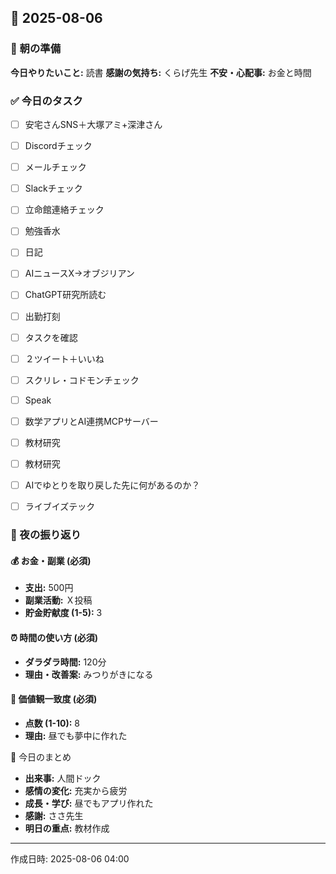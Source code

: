 ## 📅 2025-08-06

### 🌅 朝の準備
**今日やりたいこと:** 読書
**感謝の気持ち:** くらげ先生
**不安・心配事:** お金と時間

### ✅ 今日のタスク
- [ ] 安宅さんSNS＋大塚アミ+深津さん
- [ ] Discordチェック
- [ ] メールチェック
- [ ] Slackチェック
- [ ] 立命館連絡チェック
- [ ] 勉強香水
- [ ] 日記
- [ ] AIニュースX→オブジリアン
- [ ] ChatGPT研究所読む
- [ ] 出勤打刻
- [ ] タスクを確認
- [ ] ２ツイート＋いいね
- [ ] スクリレ・コドモンチェック
- [ ] Speak
- [ ] 数学アプリとAI連携MCPサーバー
- [ ] 教材研究
- [ ] 教材研究
- [ ] AIでゆとりを取り戻した先に何があるのか？
- [ ] ライブイズテック


### 🌙 夜の振り返り

#### 💰 お金・副業 (必須)
- **支出:** 500円
- **副業活動:** Ｘ投稿
- **貯金貯献度 (1-5):** 3

#### ⏰ 時間の使い方 (必須)
- **ダラダラ時間:** 120分
- **理由・改善案:** みつりがきになる

#### 🎯 価値観一致度 (必須)
- **点数 (1-10):** 8
- **理由:** 昼でも夢中に作れた

📝 今日のまとめ
- **出来事:** 人間ドック
- **感情の変化:** 充実から疲労
- **成長・学び:** 昼でもアプリ作れた
- **感謝:** ささ先生
- **明日の重点:** 
教材作成
---
作成日時: 2025-08-06 04:00